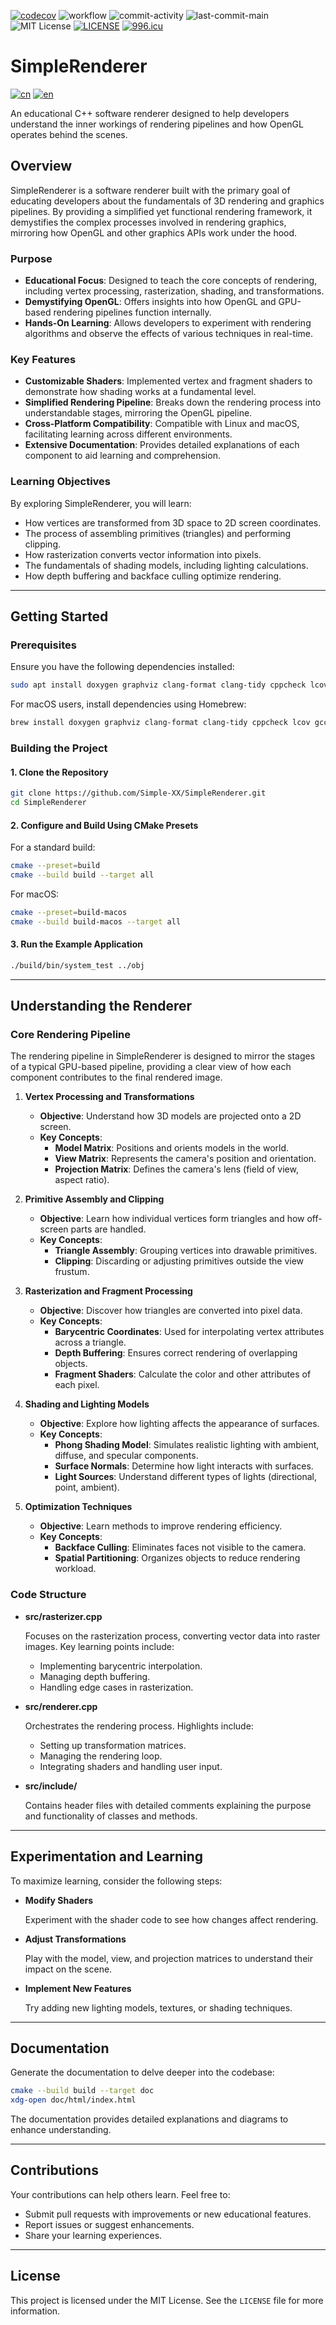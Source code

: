 [![codecov](https://codecov.io/gh/Simple-XX/SimpleRenderer/graph/badge.svg?token=J7NKK3SBNJ)](https://codecov.io/gh/Simple-XX/SimpleRenderer)
![workflow](https://github.com/Simple-XX/SimpleRenderer/actions/workflows/workflow.yml/badge.svg)
![commit-activity](https://img.shields.io/github/commit-activity/t/Simple-XX/SimpleRenderer)
![last-commit-main](https://img.shields.io/github/last-commit/Simple-XX/SimpleRenderer/main)
![MIT License](https://img.shields.io/github/license/mashape/apistatus.svg)
[![LICENSE](https://img.shields.io/badge/license-Anti%20996-blue.svg)](https://github.com/996icu/996.ICU/blob/master/LICENSE)
[![996.icu](https://img.shields.io/badge/link-996.icu-red.svg)](https://996.icu)

# SimpleRenderer

[![cn](https://img.shields.io/badge/language-Chinese-pink.svg)](https://github.com/Simple-XX/SimpleRenderer/blob/main/README-cn.md)
[![en](https://img.shields.io/badge/language-English-lightblue.svg)](https://github.com/Simple-XX/SimpleRenderer/blob/main/README.md)

An educational C++ software renderer designed to help developers understand the inner workings of rendering pipelines and how OpenGL operates behind the scenes.

## Overview

SimpleRenderer is a software renderer built with the primary goal of educating developers about the fundamentals of 3D rendering and graphics pipelines. By providing a simplified yet functional rendering framework, it demystifies the complex processes involved in rendering graphics, mirroring how OpenGL and other graphics APIs work under the hood.

### Purpose

- **Educational Focus**: Designed to teach the core concepts of rendering, including vertex processing, rasterization, shading, and transformations.
- **Demystifying OpenGL**: Offers insights into how OpenGL and GPU-based rendering pipelines function internally.
- **Hands-On Learning**: Allows developers to experiment with rendering algorithms and observe the effects of various techniques in real-time.

### Key Features

- **Customizable Shaders**: Implemented vertex and fragment shaders to demonstrate how shading works at a fundamental level.
- **Simplified Rendering Pipeline**: Breaks down the rendering process into understandable stages, mirroring the OpenGL pipeline.
- **Cross-Platform Compatibility**: Compatible with Linux and macOS, facilitating learning across different environments.
- **Extensive Documentation**: Provides detailed explanations of each component to aid learning and comprehension.

### Learning Objectives

By exploring SimpleRenderer, you will learn:

- How vertices are transformed from 3D space to 2D screen coordinates.
- The process of assembling primitives (triangles) and performing clipping.
- How rasterization converts vector information into pixels.
- The fundamentals of shading models, including lighting calculations.
- How depth buffering and backface culling optimize rendering.

---

## Getting Started

### Prerequisites

Ensure you have the following dependencies installed:

```bash
sudo apt install doxygen graphviz clang-format clang-tidy cppcheck lcov gcc g++ libsdl2-dev libsdl2-ttf-dev libomp-dev libspdlog-dev cmake libassimp-dev
```

For macOS users, install dependencies using Homebrew:

```bash
brew install doxygen graphviz clang-format clang-tidy cppcheck lcov gcc sdl2 sdl2_ttf libomp spdlog cmake assimp
```

### Building the Project

#### 1. Clone the Repository

```bash
git clone https://github.com/Simple-XX/SimpleRenderer.git
cd SimpleRenderer
```

#### 2. Configure and Build Using CMake Presets

For a standard build:

```bash
cmake --preset=build
cmake --build build --target all
```

For macOS:

```bash
cmake --preset=build-macos
cmake --build build-macos --target all
```

#### 3. Run the Example Application

```bash
./build/bin/system_test ../obj
```

---

## Understanding the Renderer

### Core Rendering Pipeline

The rendering pipeline in SimpleRenderer is designed to mirror the stages of a typical GPU-based pipeline, providing a clear view of how each component contributes to the final rendered image.

1. **Vertex Processing and Transformations**

   - **Objective**: Understand how 3D models are projected onto a 2D screen.
   - **Key Concepts**:
     - **Model Matrix**: Positions and orients models in the world.
     - **View Matrix**: Represents the camera's position and orientation.
     - **Projection Matrix**: Defines the camera's lens (field of view, aspect ratio).

2. **Primitive Assembly and Clipping**

   - **Objective**: Learn how individual vertices form triangles and how off-screen parts are handled.
   - **Key Concepts**:
     - **Triangle Assembly**: Grouping vertices into drawable primitives.
     - **Clipping**: Discarding or adjusting primitives outside the view frustum.

3. **Rasterization and Fragment Processing**

   - **Objective**: Discover how triangles are converted into pixel data.
   - **Key Concepts**:
     - **Barycentric Coordinates**: Used for interpolating vertex attributes across a triangle.
     - **Depth Buffering**: Ensures correct rendering of overlapping objects.
     - **Fragment Shaders**: Calculate the color and other attributes of each pixel.

4. **Shading and Lighting Models**

   - **Objective**: Explore how lighting affects the appearance of surfaces.
   - **Key Concepts**:
     - **Phong Shading Model**: Simulates realistic lighting with ambient, diffuse, and specular components.
     - **Surface Normals**: Determine how light interacts with surfaces.
     - **Light Sources**: Understand different types of lights (directional, point, ambient).

5. **Optimization Techniques**

   - **Objective**: Learn methods to improve rendering efficiency.
   - **Key Concepts**:
     - **Backface Culling**: Eliminates faces not visible to the camera.
     - **Spatial Partitioning**: Organizes objects to reduce rendering workload.

### Code Structure

- **src/rasterizer.cpp**

  Focuses on the rasterization process, converting vector data into raster images. Key learning points include:

  - Implementing barycentric interpolation.
  - Managing depth buffering.
  - Handling edge cases in rasterization.

- **src/renderer.cpp**

  Orchestrates the rendering process. Highlights include:

  - Setting up transformation matrices.
  - Managing the rendering loop.
  - Integrating shaders and handling user input.

- **src/include/**

  Contains header files with detailed comments explaining the purpose and functionality of classes and methods.

---

## Experimentation and Learning

To maximize learning, consider the following steps:

- **Modify Shaders**

  Experiment with the shader code to see how changes affect rendering.

- **Adjust Transformations**

  Play with the model, view, and projection matrices to understand their impact on the scene.

- **Implement New Features**

  Try adding new lighting models, textures, or shading techniques.

---

## Documentation

Generate the documentation to delve deeper into the codebase:

````bash
cmake --build build --target doc
xdg-open doc/html/index.html
````

The documentation provides detailed explanations and diagrams to enhance understanding.

---

## Contributions

Your contributions can help others learn. Feel free to:

- Submit pull requests with improvements or new educational features.
- Report issues or suggest enhancements.
- Share your learning experiences.

---

## License

This project is licensed under the MIT License. See the `LICENSE` file for more information.
